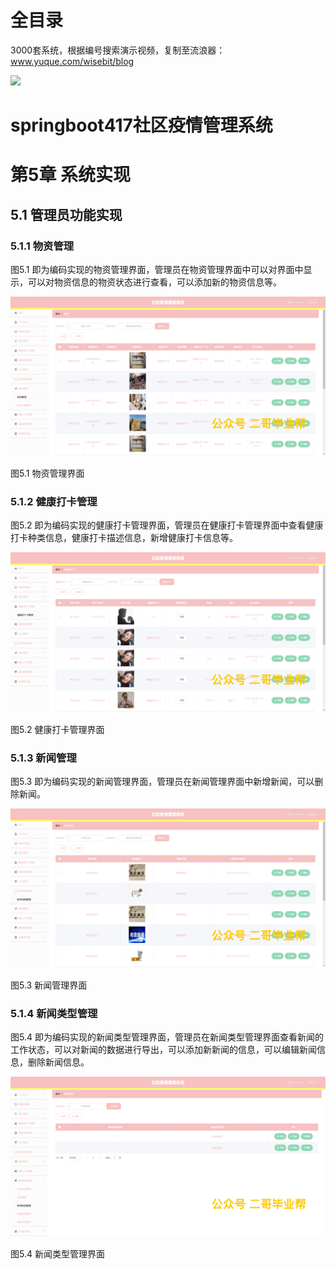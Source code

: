 # 全目录

3000套系统，根据编号搜索演示视频，复制至流浪器：www.yuque.com/wisebit/blog


![](https://bitwise.oss-cn-heyuan.aliyuncs.com/2024/11/06/qq_wechat.png)

# springboot417社区疫情管理系统

# 第5章 系统实现

## 5.1 管理员功能实现
### 5.1.1 物资管理
图5.1 即为编码实现的物资管理界面，管理员在物资管理界面中可以对界面中显示，可以对物资信息的物资状态进行查看，可以添加新的物资信息等。

![](/md/blog.014.png)

图5.1 物资管理界面
### 5.1.2 健康打卡管理
图5.2 即为编码实现的健康打卡管理界面，管理员在健康打卡管理界面中查看健康打卡种类信息，健康打卡描述信息，新增健康打卡信息等。

![](/md/blog.015.png)

图5.2 健康打卡管理界面
### 5.1.3 新闻管理
图5.3 即为编码实现的新闻管理界面，管理员在新闻管理界面中新增新闻，可以删除新闻。

![](/md/blog.016.png)

图5.3 新闻管理界面
### 5.1.4 新闻类型管理
图5.4 即为编码实现的新闻类型管理界面，管理员在新闻类型管理界面查看新闻的工作状态，可以对新闻的数据进行导出，可以添加新新闻的信息，可以编辑新闻信息，删除新闻信息。

![](/md/blog.017.png)

图5.4 新闻类型管理界面




